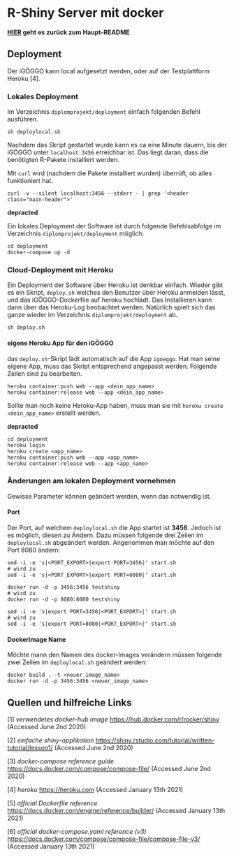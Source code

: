 # R-Shiny Server mit docker

**[HIER](https://github.com/iGOEGGO/diplomprojekt/blob/master/README.md) geht es zurück zum Haupt-README**

## Deployment 
Der iGÖGGO kann local aufgesetzt werden, oder auf der Testplattform Heroku [4].

### Lokales Deployment

Im Verzeichnis `diplomprojekt/deployment` einfach folgenden Befehl ausführen.

```shell
sh deploylocal.sh
```
Nachdem das Skript gestartet wurde kann es ca eine Minute dauern, bis der iGÖGGO unter `localhost:3456` erreichbar ist. Das liegt daran, dass die benötigten R-Pakete installiert werden.

Mit `curl` wird (nachdem die Pakete installiert wurden) überrüft, ob alles funktioniert hat.
```shell
curl -v --silent localhost:3456 --stderr - | grep '<header class="main-header">'
```

**depracted**

Ein lokales Deployment der Software ist durch folgende Befehlsabfolge im Verzeichnis `diplomprojekt/deployment` möglich: 

```shell
cd deployment
docker-compose up -d
```

### Cloud-Deployment mit Heroku

Ein Deployment der Software über Heroku ist denkbar einfach. Wieder gibt es ein Skript, `deploy.sh` welches den Benutzer über Heroku anmelden lässt, und das iGÖGGO-Dockerfile auf heroku hochlädt. Das Installieren kann dann über das Heroku-Log beobachtet werden. Natürlich spielt sich das ganze wieder im Verzeichnis `diplomprojekt/deployment` ab.

```shell
sh deploy.sh
```

#### eigene Heroku App für den iGÖGGO
das `deploy.sh`-Skript lädt automatisch auf die App `igoeggo`. Hat man seine eigene App, muss das Skript entsprechend angepasst werden. Folgende Zeilen sind zu bearbeiten.

```shell
heroku container:push web --app <dein_app_name>
heroku container:release web --app <dein_app_name>
```

Sollte man noch keine Heroku-App haben, muss man sie mit `heroku create <dein_app_name>` erstellt werden.

**depracted**

```shell
cd deployment
heroku login
heroku create <app_name>
heroku container:push web --app <app_name>
heroku container:release web --app <app_name>
```

### Änderungen am lokalen Deployment vornehmen
Gewisse Parameter können geändert werden, wenn das notwendig ist.

#### Port
Der Port, auf welchem `deploylocal.sh` die App startet ist **3456**. Jedoch ist es möglich, diesen zu Ändern. Dazu müssen folgende drei Zeilen im `deploylocal.sh` abgeändert werden. Angenommen man möchte auf den Port 8080 ändern:

```shell
sed -i -e 's|<PORT_EXPORT>|export PORT=3456|' start.sh
# wird zu
sed -i -e 's|<PORT_EXPORT>|export PORT=8080|' start.sh

docker run -d -p 3456:3456 testshiny
# wird zu
docker run -d -p 8080:8080 testshiny

sed -i -e 's|export PORT=3456|<PORT_EXPORT>|' start.sh
# wird zu
sed -i -e 's|export PORT=8080|<PORT_EXPORT>|' start.sh
```

#### Dockerimage Name
Möchte mann den Namen des docker-Images verändern müssen folgende zwei Zeilen im `deploylocal.sh` geändert werden:

```shell
docker build . -t <neuer_image_name>
docker run -d -p 3456:3456 <neuer_image_name>
```

## Quellen und hilfreiche Links

[1] *verwendetes docker-hub image* https://hub.docker.com/r/rocker/shiny (Accessed June 2nd 2020)

[2] *einfache shiny-applikation* https://shiny.rstudio.com/tutorial/written-tutorial/lesson1/ (Accessed June 2nd 2020)

[3] *docker-compose reference guide* https://docs.docker.com/compose/compose-file/ (Accessed June 2nd 2020)

[4] *heroku* https://heroku.com (Accessed January 13th 2021)

[5] *official Dockerfile reference* https://docs.docker.com/engine/reference/builder/ (Accessed January 13th 2021)

[6] *official docker-compose.yaml reference (v3)* https://docs.docker.com/compose/compose-file/compose-file-v3/ (Accessed January 13th 2021)
